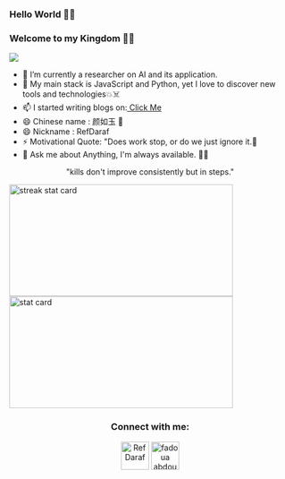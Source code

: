 

### Hello World  👋👾
### Welcome to my Kingdom 💫✨
  <img src="https://komarev.com/ghpvc/?username=fadouaabdoul&label=Profile%20views&color=0e75b6&style=flat">


<!--<img align="right" height="380" width="400" src="https://cdn.dribbble.com/users/2238041/screenshots/4763918/working.gif" />--->


<div>
<ul>
<li> 🔭 I’m currently a researcher on AI and its application. </li>
<li>🌱 My main stack is JavaScript and Python, yet I love to discover new tools and technologies💥☠️</li>
<li> 📫 I started writing blogs on:<a href="https://hashnode.com/@RefDaraf999](https://refdaraf.hashnode.dev"> Click Me</a></li>
<li>😄 Chinese name : 颜如玉 🍁 </li>
<li> 😄 Nickname : RefDaraf  </li>
<li>⚡ Motivational Quote: "Does work stop, or do we just ignore it.🦋 </li>
<li>💬 Ask me about Anything, I'm always available. 😶‍🌫️ </li>
 </ul>
  
<p align="center">"kills don't improve consistently but in steps." </p>

<img align="left" alt= "streak stat card" height="200px" width="400" src="https://github-readme-streak-stats.herokuapp.com/?user=fadouaabdoul&theme=radical"/>
<img   alt= " stat card" height="200px" width="400" src="https://github-readme-stats.vercel.app/api?username=fadouaabdoul&show_icons=true&theme=radical">





<h3 align="center">Connect with me:</h3>
<p align="center">
<a href="https://twitter.com/RefDaraf" target="blank"><img align="center" src="https://img.icons8.com/cute-clipart/64/000000/twitter.png" alt="RefDaraf" height="50" width="50" /></a> 
<a href="https://www.linkedin.com/in/fadoua-abdoulmoulah-38236a157/" target="blank"><img align="center" src="https://img.icons8.com/cute-clipart/64/000000/linkedin.png" alt="fadoua abdoumo" height="50" width="50" /></a>
  


  
